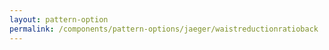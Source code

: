 ```yaml
---
layout: pattern-option
permalink: /components/pattern-options/jaeger/waistreductionratioback
---
```

